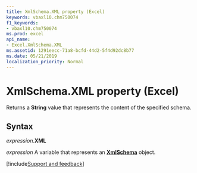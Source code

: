 ```yaml
---
title: XmlSchema.XML property (Excel)
keywords: vbaxl10.chm750074
f1_keywords:
- vbaxl10.chm750074
ms.prod: excel
api_name:
- Excel.XmlSchema.XML
ms.assetid: 1291eecc-71a8-bcfd-44d2-5f4d92dc8b77
ms.date: 05/21/2019
localization_priority: Normal
---
```



# XmlSchema.XML property (Excel)

Returns a **String** value that represents the content of the specified schema.


## Syntax

_expression_.**XML**

_expression_ A variable that represents an **[XmlSchema](Excel.XmlSchema.md)** object.



[!include[Support and feedback](~/includes/feedback-boilerplate.md)]